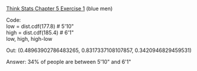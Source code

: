 [Think Stats Chapter 5 Exercise 1](http://greenteapress.com/thinkstats2/html/thinkstats2006.html#toc50) (blue men)

Code:  
low = dist.cdf(177.8)    # 5'10"  
high = dist.cdf(185.4)   # 6'1"  
low, high, high-low  
  
Out: (0.48963902786483265, 0.8317337108107857, 0.3420946829459531)  
  
Answer: 34% of people are between 5'10" and 6'1"
